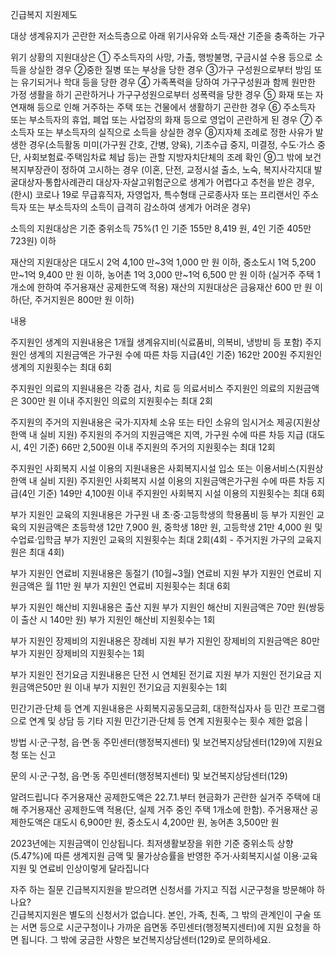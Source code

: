 긴급복지 지원제도

대상
생계유지가 곤란한 저소득층으로 아래 위기사유와 소득·재산 기준을 충족하는 가구

 위기 상황의 지원대상은 ① 주소득자의 사망, 가출, 행방불명, 구금시설 수용 등으로 소득을 상실한 경우 ②중한 질병 또는 부상을 당한 경우 ③가구 구성원으로부터 방임 또는 유기되거나 학대 등을 당한 경우 ④ 가족폭력을 당하여 가구구성원과 함께 원만한 가정 생활을 하기 곤란하거나 가구구성원으로부터 성폭력을 당한 경우 ⑤ 화재 또는 자연재해 등으로 인해 거주하는 주택 또는 건물에서 생활하기 곤란한 경우 ⑥ 주소득자 또는 부소득자의 휴업, 폐업 또는 사업장의 화재 등으로 영업이 곤란하게 된 경우 ⑦ 주소득자 또는 부소득자의 실직으로 소득을 상실한 경우 ⑧지자체 조례로 정한 사유가 발생한 경우(소득활동 미미(가구원 간호, 간병, 양육), 기초수급 중지, 미결정, 수도·가스 중단, 사회보험료·주택임차료 체납 등)는 관할 지방자치단체의 조례 확인 ⑨그 밖에 보건복지부장관이 정하여 고시하는 경우 (이혼, 단전, 교정시설 출소, 노숙, 복지사각지대 발굴대상자·통합사례관리 대상자·자살고위험군으로 생계가 어렵다고 추천을 받은 경우, (한시) 코로나 19로 무급휴직자, 자영업자, 특수형태 근로종사자 또는 프리랜서인 주소득자 또는 부소득자의 소득이 급격히 감소하여 생계가 어려운 경우)

 소득의 지원대상은 기준 중위소득 75%(1 인 기준 155만 8,419 원, 4인 기준 405만 723원) 이하

 재산의 지원대상은 대도시 2억 4,100 만~3억 1,000 만 원 이하, 중소도시 1억 5,200 만~1억 9,400 만 원 이하, 농어촌 1억 3,000 만~1억 6,500 만 원 이하 (실거주 주택 1개소에 한하여 주거용재산 공제한도액 적용)
 재산의 지원대상은 금융재산 600 만 원 이하(단, 주거지원은 800만 원 이하)

내용

 주지원인 생계의 지원내용은 1개월 생계유지비(식료품비, 의복비, 냉방비 등 포함)
 주지원인 생계의 지원금액은 가구원 수에 따른 차등 지급(4인 기준) 162만 200원
 주지원인 생계의 지원횟수는 최대 6회

 주지원인 의료의 지원내용은 각종 검사, 치료 등 의료서비스
 주지원인 의료의 지원금액은 300만 원 이내
 주지원인 의료의 지원횟수는 최대 2회

 주지원의 주거의 지원내용은 국가·지자체 소유 또는 타인 소유의 임시거소 제공(지원상한액 내 실비 지원)
 주지원의 주거의 지원금액은 지역, 가구원 수에 따른 차등 지급 (대도시, 4인 기준) 66만 2,500원 이내
 주지원의 주거의 지원횟수는 최대 12회

 주지원인 사회복지 시설 이용의 지원내용은 사회복지시설 입소 또는 이용서비스(지원상한액 내 실비 지원)
 주지원인 사회복지 시설 이용의 지원금액은가구원 수에 따른 차등 지급(4인 기준) 149만 4,100원 이내
 주지원인 사회복지 시설 이용의 지원횟수는 최대 6회

 부가 지원인 교육의 지원내용은  가구원 내 초·중·고등학생의 학용품비 등 
 부가 지원인 교육의 지원금액은 초등학생 12만 7,900 원, 중학생 18만 원, 고등학생 21만 4,000 원 및 수업료·입학금
 부가 지원인 교육의 지원횟수는 최대 2회(4회 - 주거지원 가구의 교육지원은 최대 4회)

 부가 지원인 연료비 지원내용은 동절기 (10월~3월) 연료비 지원
 부가 지원인 연료비 지원금액은 월 11만 원
 부가 지원인 연료비 지원횟수는 최대 6회

 부가 지원인 해산비 지원내용은 출산 지원
 부가 지원인 해산비 지원금액은 70만 원(쌍둥이 출산 시 140만 원)
 부가 지원인 해산비 지원횟수는 1회

 부가 지원인 장제비의 지원내용은 장례비 지원
 부가 지원인 장제비의 지원금액은 80만
 부가 지원인 장제비의 지원횟수는 1회

 부가 지원인 전기요금 지원내용은 단전 시 연체된 전기료 지원
 부가 지원인 전기요금 지원금액은50만 원 이내
 부가 지원인 전기요금 지원횟수는 1회

 민간기관·단체 등 연계 지원내용은 사회복지공동모금회, 대한적십자사 등 민간 프로그램으로 연계 및 상담 등 기타 지원
 민간기관·단체 등 연계 지원횟수는 횟수 제한 없음 |


방법
시·군·구청, 읍·면·동 주민센터(행정복지센터) 및 보건복지상담센터(129)에 지원요청 또는 신고  

문의
시·군·구청, 읍·면·동 주민센터(행정복지센터) 및 보건복지상담센터(129)

알려드립니다
주거용재산 공제한도액은 22.7.1.부터 현금화가 곤란한 실거주 주택에 대해 주거용재산 공제한도액 적용(단, 실제 거주 중인 주택 1개소에 한함). 
주거용재산 공제한도액은 대도시 6,900만 원, 중소도시 4,200만 원, 농어촌 3,500만 원

2023년에는 지원금액이 인상됩니다. 최저생활보장을 위한 기준 중위소득 상향(5.47%)에 따른 생계지원 금액 및 물가상승률을 반영한 주거·사회복지시설 이용·교육지원 및 연료비 인상이렇게 달라집니다

자주 하는 질문
긴급복지지원을 받으려면 신청서를 가지고 직접 시군구청을 방문해야 하나요?  
긴급복지지원은 별도의 신청서가 없습니다. 본인, 가족, 친족, 그 밖의 관계인이 구술 또는 서면 등으로 시군구청이나 가까운 읍면동 주민센터(행정복지센터)에 지원 요청을 하면 됩니다. 그 밖에 궁금한 사항은 보건복지상담센터(129)로 문의하세요.

